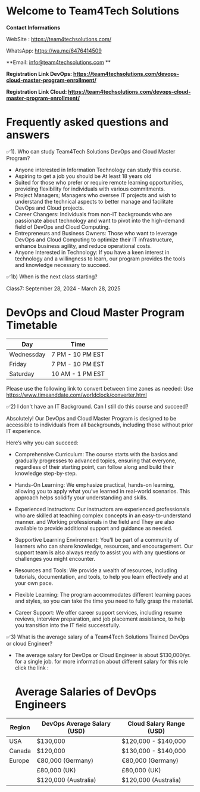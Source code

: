 # Welcome to Team4Tech Solutions 


**Contact Informations** 

WebSite : https://team4techsolutions.com/

WhatsApp: https://wa.me/6476414509

**Email: info@team4techsolutions.com **

**Registration Link DevOps: https://team4techsolutions.com/devops-cloud-master-program-enrollment/**

**Registration Link Cloud: https://team4techsolutions.com/devops-cloud-master-program-enrollment/**


# Frequently asked questions and answers

✅1). Who can study Team4Tech Solutions DevOps and Cloud Master Program?

+ Anyone interested in Information Technology can study this course.
+ Aspiring to get a job you should be At least 18 years old
+ Suited for those who prefer or require remote learning opportunities, providing flexibility for individuals with various commitments.
+ Project Managers; Managers who oversee IT projects and wish to understand the technical aspects to better manage and facilitate DevOps and Cloud projects.
+ Career Changers: Individuals from non-IT backgrounds who are passionate about technology and want to pivot into the high-demand field of DevOps and Cloud Computing.
+ Entrepreneurs and Business Owners: Those who want to leverage DevOps and Cloud Computing to optimize their IT infrastructure, enhance business agility, and reduce operational costs.
+ Anyone Interested in Technology: If you have a keen interest in technology and a willingness to learn, our program provides the tools and knowledge necessary to succeed.

✅1b) When is the next class starting?


Class7: September 28, 2024 - March 28, 2025

# DevOps and Cloud Master Program Timetable

| Day       | Time              |
|-----------|-------------------|
| Wednessday| 7 PM - 10 PM EST  |
| Friday    | 7 PM - 10 PM EST  |
| Saturday  | 10 AM - 1 PM EST  |

Please use the following link to convert between time zones as needed: Use https://www.timeanddate.com/worldclock/converter.html


✅2) I don't have an IT Background. Can I still do this course and succeed?

Absolutely! Our DevOps and Cloud Master Program is designed to be accessible to individuals from all backgrounds, including those without prior IT experience. 

Here’s why you can succeed:

+ Comprehensive Curriculum: The course starts with the basics and gradually progresses to advanced topics, ensuring that everyone, regardless of their starting point,
  can follow along and build their knowledge step-by-step.

+ Hands-On Learning: We emphasize practical, hands-on learning, allowing you to apply what you’ve learned in real-world scenarios.
  This approach helps solidify your understanding and skills.

+ Experienced Instructors: Our instructors are experienced professionals who are skilled at teaching complex concepts in an easy-to-understand manner.
  and Working professionals in the field and They are also available to provide additional support and guidance as needed.

+ Supportive Learning Environment: You’ll be part of a community of learners who can share knowledge, resources, and encouragement.
  Our support team is also always ready to assist you with any questions or challenges you might encounter.

+ Resources and Tools: We provide a wealth of resources, including tutorials, documentation, and tools, to help you learn effectively and at your own pace.

+ Flexible Learning: The program accommodates different learning paces and styles, so you can take the time you need to fully grasp the material.

+ Career Support: We offer career support services, including resume reviews, interview preparation, and job placement assistance,
to help you transition into the IT field successfully.


✅3) What is the average salary of a Team4Tech Solutions Trained DevOps or cloud Engineer?

+ The average salary for DevOps or Cloud Engineer is about $130,000/yr. for a single job. for more information about different salary for this role click the link :

  # Average Salaries of DevOps Engineers

| Region      | DevOps Average Salary (USD) | Cloud Salary Range (USD)       |
|-------------|-----------------------------|--------------------------------|
| USA         | $130,000                    | $120,000 - $140,000            |
| Canada      | $120,000                    | $130,000 - $140,000            |
| Europe      | €80,000 (Germany)           | €80,000 (Germany)              |
|             | £80,000 (UK)                | £80,000 (UK)                   |
|             | $120,000 (Australia)        | $120,000 (Australia)           |



  
